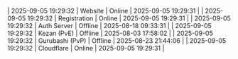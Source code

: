 | 2025-09-05 19:29:32 | Website | Online | 2025-09-05 19:29:31 |
| 2025-09-05 19:29:32 | Registration | Online | 2025-09-05 19:29:31 |
| 2025-09-05 19:29:32 | Auth Server | Offline | 2025-08-18 09:33:31 |
| 2025-09-05 19:29:32 | Kezan (PvE) | Offline | 2025-08-03 17:58:02 |
| 2025-09-05 19:29:32 | Gurubashi (PvP) | Offline | 2025-08-23 21:44:06 |
| 2025-09-05 19:29:32 | Cloudflare | Online | 2025-09-05 19:29:31 |
